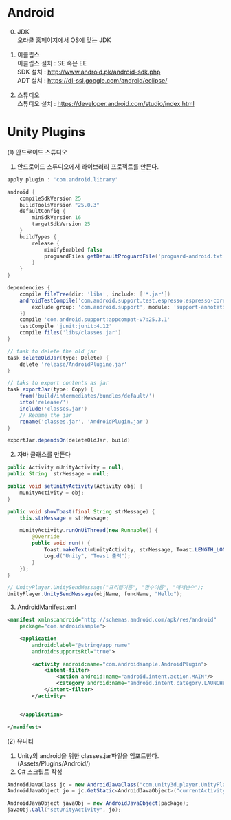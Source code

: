 # Android  
  
0. JDK   
  오라클 홈페이지에서 OS에 맞는 JDK
   
1. 이클립스  
  이클립스 설치 : SE 혹은 EE  
  SDK 설치 : http://www.android.pk/android-sdk.php  
  ADT 설치 : https://dl-ssl.google.com/android/eclipse/  
   
2. 스튜디오  
   스튜디오 설치 : https://developer.android.com/studio/index.html  
   
# Unity Plugins

(1) 안드로이드 스튜디오
1. 안드로이드 스튜디오에서 라이브러리 프로젝트를 만든다.
```gradle
apply plugin : 'com.android.library'

android {
    compileSdkVersion 25
    buildToolsVersion "25.0.3"
    defaultConfig {
        minSdkVersion 16
        targetSdkVersion 25
    }
    buildTypes {
        release {
            minifyEnabled false
            proguardFiles getDefaultProguardFile('proguard-android.txt'), 'proguard-rules.pro'
        }
    }
}

dependencies {
    compile fileTree(dir: 'libs', include: ['*.jar'])
    androidTestCompile('com.android.support.test.espresso:espresso-core:2.2.2', {
        exclude group: 'com.android.support', module: 'support-annotations'
    })
    compile 'com.android.support:appcompat-v7:25.3.1'
    testCompile 'junit:junit:4.12'
    compile files('libs/classes.jar')
}

// task to delete the old jar
task deleteOldJar(type: Delete) {
    delete 'release/AndroidPlugine.jar'
}

// taks to export contents as jar
task exportJar(type: Copy) {
    from('build/intermediates/bundles/default/')
    into('release/')
    include('classes.jar')
    // Rename the jar
    rename('classes.jar', 'AndroidPlugin.jar')
}

exportJar.dependsOn(deleteOldJar, build)
```

2. 자바 클래스를 만든다
```java
public Activity mUnityActivity = null;
public String  strMessage = null;

public void setUnityActivity(Activity obj) {
    mUnityActivity = obj;
}

public void showToast(final String strMessage) {
    this.strMessage = strMessage;

    mUnityActivity.runOnUiThread(new Runnable() {
        @Override
        public void run() {
            Toast.makeText(mUnityActivity, strMessage, Toast.LENGTH_LONG).show();
            Log.d("Unity", "Toast 출력");
        }
    });
}
```
```csharp
// UnityPlayer.UnitySendMessage("프리팹이름", "함수이름", "매개변수");
UnityPlayer.UnitySendMessage(objName, funcName, "Hello");
```

3. AndroidManifest.xml
```xml
<manifest xmlns:android="http://schemas.android.com/apk/res/android"
    package="com.androidsample">

    <application
        android:label="@string/app_name"
        android:supportsRtl="true">

        <activity android:name="com.androidsample.AndroidPlugin">
            <intent-filter>
                <action android:name="android.intent.action.MAIN"/>
                <category android:name="android.intent.category.LAUNCHER"/>
            </intent-filter>
        </activity>


    </application>

</manifest>
```

(2) 유니티
1. Unity의 android을 위한 classes.jar파일을 임포트한다. (Assets/Plugins/Android/)
2. C# 스크립트 작성
```csharp
AndroidJavaClass jc = new AndroidJavaClass("com.unity3d.player.UnityPlayer");
AndroidJavaObject jo = jc.GetStatic<AndroidJavaObject>("currentActivity");

AndroidJavaObject javaObj = new AndroidJavaObject(package);
javaObj.Call("setUnityActivity", jo);
```

